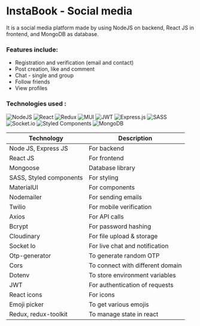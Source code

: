 # InstaBook - Social media 
It is a social media platform made by using NodeJS on backend, React JS in frontend, and MongoDB as database. 
### Features include:

- Registration and verification (email and contact)
- Post creation, like and comment
- Chat - single and group
- Follow friends
- View profiles

### Technologies used :

![NodeJS](https://img.shields.io/badge/node.js-6DA55F?style=for-the-badge&logo=node.js&logoColor=white)
![React](https://img.shields.io/badge/react-%2320232a.svg?style=for-the-badge&logo=react&logoColor=%2361DAFB)
![Redux](https://img.shields.io/badge/redux-%23593d88.svg?style=for-the-badge&logo=redux&logoColor=white)
![MUI](https://img.shields.io/badge/MUI-%230081CB.svg?style=for-the-badge&logo=mui&logoColor=white)
![JWT](https://img.shields.io/badge/JWT-black?style=for-the-badge&logo=JSON%20web%20tokens)
![Express.js](https://img.shields.io/badge/express.js-%23404d59.svg?style=for-the-badge&logo=express&logoColor=%2361DAFB)
![SASS](https://img.shields.io/badge/SASS-hotpink.svg?style=for-the-badge&logo=SASS&logoColor=white)
![Socket.io](https://img.shields.io/badge/Socket.io-black?style=for-the-badge&logo=socket.io&badgeColor=010101)
![Styled Components](https://img.shields.io/badge/styled--components-DB7093?style=for-the-badge&logo=styled-components&logoColor=white)
![MongoDB](https://img.shields.io/badge/MongoDB-%234ea94b.svg?style=for-the-badge&logo=mongodb&logoColor=white)

| Technology              | Description                      |
|-------------------------|----------------------------------|
| Node JS, Express JS     | For backend                      |
| React JS                | For frontend                     |
| Mongoose                | Database library                 |
| SASS, Styled components | For styling                      |
| MaterialUI              | For components                   |
| Nodemailer              | For sending emails               |
| Twilio                  | For mobile verification          |
| Axios                   | For API calls                    |
| Bcrypt                  | For password hashing             |
| Cloudinary              | For file upload & storage        |
| Socket Io               | For live chat and notification   |
| Otp-generator           | To generate random OTP           |
| Cors                    | To connect with different domain |
| Dotenv                  | To store environment variables   |
| JWT                     | For authentication of requests   |
| React icons             | For icons                        |
| Emoji picker            | To get various emojis            |
| Redux, redux-toolkit    | To manage state in react         |
